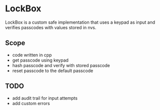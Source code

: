 # LockBox

LockBox is a custom safe implementation that uses a keypad as input and verifies passcodes with values stored in nvs.

## Scope
- code written in cpp
- get passcode using keypad
- hash passcode and verify with stored passcode
- reset passcode to the default passcode

## TODO
- add audit trail for input attempts
- add custom errors